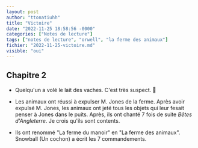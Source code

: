 ```yaml
---
layout: post
author: "ttonatiuhh"
title: "Victoire"
date: "2022-11-25 18:58:56 -0000"
categories: ["Notes de lecture"]
tags: ["notes de lecture", "orwell", "la ferme des animaux"]
fichier: "2022-11-25-victoire.md"
visible: "oui"
---
```


## Chapitre 2

- Quelqu'un a volé le lait des vaches. C'est très suspect. 🤔

- Les animaux ont réussi à expulser M. Jones de la ferme. Après avoir expulsé M. Jones, les animaux ont jeté tous les objets qui leur fesait penser à Jones dans le puits. Après, ils ont chanté 7 fois de suite *Bêtes d'Angleterre*. Je crois qu'ils sont contents.

- Ils ont renommé "La ferme du manoir" en "La ferme des animaux". Snowball (Un cochon) a écrit les 7 commandements.